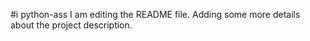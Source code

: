 #i python-ass
I am editing the README file. Adding some more details about the project description.
